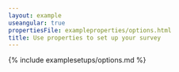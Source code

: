 ```yaml
---
layout: example
useangular: true
propertiesFile: exampleproperties/options.html
title: Use properties to set up your survey
---
```


{% include examplesetups/options.md %}
